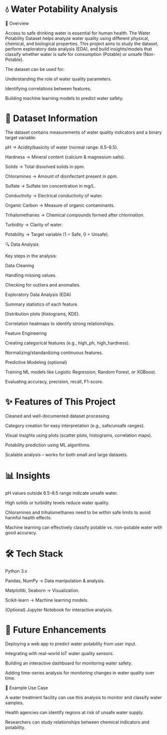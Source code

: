 # 💧 Water Potability Analysis
📌 Overview

Access to safe drinking water is essential for human health. The Water Potability Dataset helps analyze water quality using different physical, chemical, and biological properties. This project aims to study the dataset, perform exploratory data analysis (EDA), and build insights/models that classify whether water is safe for consumption (Potable) or unsafe (Non-Potable).

The dataset can be used for:

Understanding the role of water quality parameters.

Identifying correlations between features.

Building machine learning models to predict water safety.

# 📂 Dataset Information

The dataset contains measurements of water quality indicators and a binary target variable:

pH → Acidity/basicity of water (normal range: 6.5–8.5).

Hardness → Mineral content (calcium & magnesium salts).

Solids → Total dissolved solids in ppm.

Chloramines → Amount of disinfectant present in ppm.

Sulfate → Sulfate ion concentration in mg/L.

Conductivity → Electrical conductivity of water.

Organic Carbon → Measure of organic contaminants.

Trihalomethanes → Chemical compounds formed after chlorination.

Turbidity → Clarity of water.

Potability → Target variable (1 = Safe, 0 = Unsafe).

🔍 Data Analysis

Key steps in the analysis:

Data Cleaning

Handling missing values.

Checking for outliers and anomalies.

Exploratory Data Analysis (EDA)

Summary statistics of each feature.

Distribution plots (histograms, KDE).

Correlation heatmaps to identify strong relationships.

Feature Engineering

Creating categorical features (e.g., high_ph, high_hardness).

Normalizing/standardizing continuous features.

Predictive Modeling (optional)

Training ML models like Logistic Regression, Random Forest, or XGBoost.

Evaluating accuracy, precision, recall, F1-score.

# ✨ Features of This Project

Cleaned and well-documented dataset processing.

Category creation for easy interpretation (e.g., safe/unsafe ranges).

Visual insights using plots (scatter plots, histograms, correlation maps).

Potability prediction using ML algorithms.

Scalable analysis – works for both small and large datasets.

# 📊 Insights

pH values outside 6.5–8.5 range indicate unsafe water.

High solids or turbidity levels reduce water quality.

Chloramines and trihalomethanes need to be within safe limits to avoid harmful health effects.

Machine learning can effectively classify potable vs. non-potable water with good accuracy.

# 🛠️ Tech Stack

Python 3.x

Pandas, NumPy → Data manipulation & analysis.

Matplotlib, Seaborn → Visualization.

Scikit-learn → Machine learning models.

(Optional) Jupyter Notebook for interactive analysis.

# 🚀 Future Enhancements

Deploying a web app to predict water potability from user input.

Integrating with real-world IoT water quality sensors.

Building an interactive dashboard for monitoring water safety.

Adding time-series analysis for monitoring changes in water quality over time.

📂 Example Use Case

A water treatment facility can use this analysis to monitor and classify water samples.

Health agencies can identify regions at risk of unsafe water supply.

Researchers can study relationships between chemical indicators and potability.






